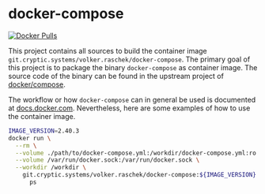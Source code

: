# docker-compose

[![Docker Pulls](https://img.shields.io/docker/pulls/volkerraschek/docker-compose)](https://hub.docker.com/r/volkerraschek/docker-compose)

This project contains all sources to build the container image `git.cryptic.systems/volker.raschek/docker-compose`. The
primary goal of this project is to package the binary `docker-compose` as container image. The source code of the binary
can be found in the upstream project of [docker/compose](https://github.com/docker/compose).

The workflow or how `docker-compose` can in general be used is documented at
[docs.docker.com](https://docs.docker.com/compose/). Nevertheless, here are some examples of how to use the container
image.

```bash
IMAGE_VERSION=2.40.3
docker run \
  --rm \
  --volume ./path/to/docker-compose.yml:/workdir/docker-compose.yml:ro \
  --volume /var/run/docker.sock:/var/run/docker.sock \
  --workdir /workdir \
    git.cryptic.systems/volker.raschek/docker-compose:${IMAGE_VERSION} \
      ps
```
